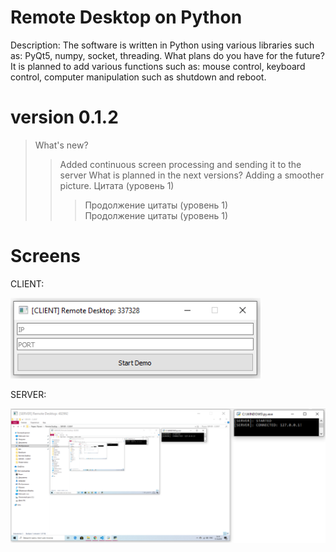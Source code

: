 # Remote Desktop on Python
Description: The software is written in Python using various libraries such as: PyQt5, numpy, socket, threading.
What plans do you have for the future? 
It is planned to add various functions such as: mouse control, keyboard control, computer manipulation such as shutdown and reboot.
# version 0.1.2
> What's new?
>> Added continuous screen processing and sending it to the server
> What is planned in the next versions? 
>> Adding a smoother picture.
> Цитата (уровень 1)    
>>> Продолжение цитаты (уровень 1)  
> Продолжение цитаты (уровень 1)    
# Screens
CLIENT:

![CLIENT](Screenshots/client.png)

SERVER:

![SERVER](Screenshots/server.png)

